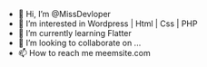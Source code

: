 - 👋 Hi, I’m @MissDevloper
- 👀 I’m interested in Wordpress | Html | Css | PHP
- 🌱 I’m currently learning Flatter
- 💞️ I’m looking to collaborate on ...
- 📫 How to reach me meemsite.com

<!---
MissDevloper/MissDevloper is a ✨ special ✨ repository because its `README.md` (this file) appears on your GitHub profile.
You can click the Preview link to take a look at your changes.
--->
